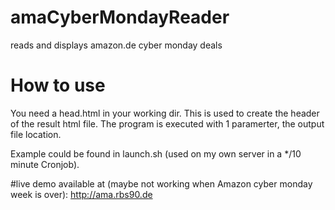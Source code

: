 # amaCyberMondayReader
reads and displays amazon.de cyber monday deals

# How to use
You need a head.html in your working dir. This is used to create the header of the result html file.
The program is executed with 1 paramerter, the output file location.

Example could be found in launch.sh (used on my own server in a */10 minute Cronjob).

#live demo available at (maybe not working when Amazon cyber monday week is over):
http://ama.rbs90.de
